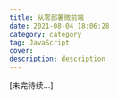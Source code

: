 ```yaml
---
title: 从零部署微前端
date: 2021-08-04 18:06:28
category: category
tag: JavaScript
cover:
description: description
---
```




[未完待续...]


